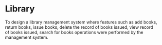 # Library
To design a library management system where features such as add books, return books, issue books, delete the record of
books issued, view record of books issued, search for books operations were performed by the management system.
